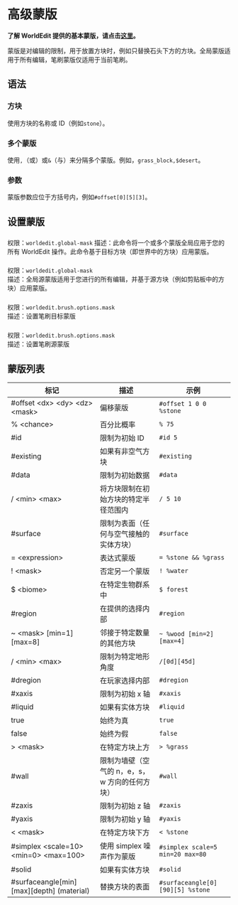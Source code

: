 # 高级蒙版

**了解 WorldEdit 提供的基本蒙版，请点击[这里](https://worldedit.readthedocs.io/en/latest/usage/general/masks/)。**

蒙版是对编辑的限制，用于放置方块时，例如只替换石头下方的方块。全局蒙版适用于所有编辑，笔刷蒙版仅适用于当前笔刷。

## 语法

### 方块

使用方块的名称或 ID（例如`stone`）。

### 多个蒙版

使用`,`（或）或`&`（与）来分隔多个蒙版。例如，`grass_block,$desert`。

### 参数

蒙版参数应位于方括号内，例如`#offset[0][5][3]`。

## 设置蒙版

###

权限：`worldedit.global-mask` 描述：此命令将一个或多个蒙版全局应用于您的所有 WorldEdit 操作。此命令基于目标方块（即世界中的方块）应用蒙版。

###

权限：`worldedit.global-mask`  
描述：全局源蒙版适用于您进行的所有编辑，并基于源方块（例如剪贴板中的方块）应用蒙版。

###

权限：`worldedit.brush.options.mask`  
描述：设置笔刷目标蒙版

###

权限：`worldedit.brush.options.mask`  
描述：设置笔刷源蒙版

## 蒙版列表

| 标记                                                     | 描述                                           | 示例                             |
| -------------------------------------------------------- | ---------------------------------------------- | -------------------------------- |
| \#offset &lt;dx&gt; &lt;dy&gt; &lt;dz&gt; &lt;mask&gt;   | 偏移蒙版                                       | `#offset 1 0 0 %stone`           |
| % &lt;chance&gt;                                         | 百分比概率                                     | `% 75`                           |
| \#id                                                     | 限制为初始 ID                                  | `#id 5`                          |
| \#existing                                               | 如果有非空气方块                               | `#existing`                      |
| \#data                                                   | 限制为初始数据                                 | `#data`                          |
| / &lt;min&gt; &lt;max&gt;                                | 将方块限制在初始方块的特定半径范围内           | `/ 5 10`                         |
| \#surface                                                | 限制为表面（任何与空气接触的实体方块）         | `#surface`                       |
| = &lt;expression&gt;                                     | 表达式蒙版                                     | `= %stone && %grass`             |
| ! &lt;mask&gt;                                           | 否定另一个蒙版                                 | `! %water`                       |
| $ &lt;biome&gt;                                          | 在特定生物群系中                               | `$ forest`                       |
| \#region                                                 | 在提供的选择内部                               | `#region`                        |
| ~ &lt;mask&gt; \[min=1\] \[max=8\]                       | 邻接于特定数量的其他方块                       | `~ %wood [min=2] [max=4]`        |
| / &lt;min&gt; &lt;max&gt;                                | 限制为特定地形角度                             | `/[0d][45d]`                     |
| \#dregion                                                | 在玩家选择内部                                 | `#dregion`                       |
| \#xaxis                                                  | 限制为初始 x 轴                                | `#xaxis`                         |
| \#liquid                                                 | 如果有实体方块                                 | `#liquid`                        |
| true                                                     | 始终为真                                       | `true`                           |
| false                                                    | 始终为假                                       | `false`                          |
| &gt; &lt;mask&gt;                                        | 在特定方块上方                                 | `> %grass`                       |
| \#wall                                                   | 限制为墙壁（空气的 n，e，s，w 方向的任何方块） | `#wall`                          |
| \#zaxis                                                  | 限制为初始 z 轴                                | `#zaxis`                         |
| \#yaxis                                                  | 限制为初始 y 轴                                | `#yaxis`                         |
| &lt; &lt;mask&gt;                                        | 在特定方块下方                                 | `< %stone`                       |
| \#simplex &lt;scale=10&gt; &lt;min=0&gt; &lt;max=100&gt; | 使用 simplex 噪声作为蒙版                      | `#simplex scale=5 min=20 max=80` |
| \#solid                                                  | 如果有实体方块                                 | `#solid`                         |
| \#surfaceangle\[min\]\[max\]\[depth\] (material)         | 替换方块的表面                                 | `#surfaceangle[0][90][5] %stone` |
